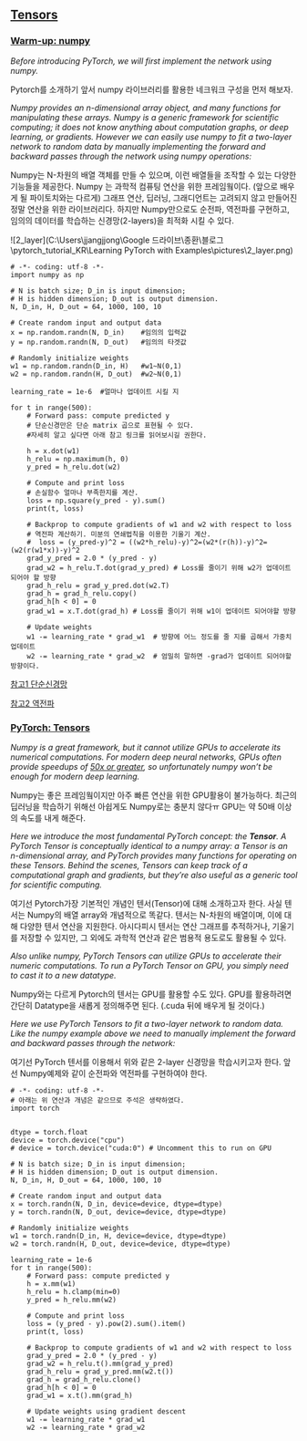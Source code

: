 ## [Tensors](https://pytorch.org/tutorials/beginner/pytorch_with_examples.html#id13)

### [Warm-up: numpy](https://pytorch.org/tutorials/beginner/pytorch_with_examples.html#id14)

*Before introducing PyTorch, we will first implement the network using numpy.*

Pytorch를 소개하기 앞서 numpy 라이브러리를 활용한 네크워크 구성을 먼저 해보자. 

*Numpy provides an n-dimensional array object, and many functions for manipulating these arrays. Numpy is a generic framework for scientific computing; it does not know anything about computation graphs, or deep learning, or gradients. However we can easily use numpy to fit a two-layer network to random data by manually implementing the forward and backward passes through the network using numpy operations:*

Numpy는 N-차원의 배열 객체를 만들 수 있으며, 이런 배열들을 조작할 수 있는 다양한 기능들을 제공한다.  Numpy 는 과학적 컴퓨팅 연산을 위한 프레임웤이다. (앞으로 배우게 될 파이토치와는 다르게) 그래프 연산, 딥러닝, 그래디언트는 고려되지 않고 만들어진 정말 연산을 위한 라이브러리다. 하지만 Numpy만으로도 순전파, 역전파를 구현하고, 임의의 데이터를 학습하는 신경망(2-layers)을 최적화 시킬 수 있다. 

![2_layer](C:\Users\jjangjjong\Google 드라이브\종환\블로그\pytorch_tutorial_KR\Learning PyTorch with Examples\pictures\2_layer.png)

```
# -*- coding: utf-8 -*-
import numpy as np

# N is batch size; D_in is input dimension;
# H is hidden dimension; D_out is output dimension.
N, D_in, H, D_out = 64, 1000, 100, 10

# Create random input and output data
x = np.random.randn(N, D_in)    #임의의 입력값
y = np.random.randn(N, D_out)   #임의의 타겟값

# Randomly initialize weights
w1 = np.random.randn(D_in, H)	#w1~N(0,1)
w2 = np.random.randn(H, D_out)	#w2~N(0,1)

learning_rate = 1e-6  #얼마나 업데이트 시킬 지  

for t in range(500):
    # Forward pass: compute predicted y
    # 단순신경만은 단순 matrix 곱으로 표현될 수 있다. 
    #자세히 알고 싶다면 아래 참고 링크를 읽어보시길 권한다. 
    
    h = x.dot(w1)
    h_relu = np.maximum(h, 0)
    y_pred = h_relu.dot(w2)

    # Compute and print loss
    # 손실함수 얼마나 부족한지를 계산.
    loss = np.square(y_pred - y).sum()
    print(t, loss)

    # Backprop to compute gradients of w1 and w2 with respect to loss
    # 역전파 계산하기. 미분의 연쇄법칙을 이용한 기울기 계산. 
    #  loss = (y_pred-y)^2 = ((w2*h_relu)-y)^2=(w2*(r(h))-y)^2=(w2(r(w1*x))-y)^2
    grad_y_pred = 2.0 * (y_pred - y)
    grad_w2 = h_relu.T.dot(grad_y_pred) # Loss를 줄이기 위해 w2가 업데이트 되어야 할 방향
    grad_h_relu = grad_y_pred.dot(w2.T)
    grad_h = grad_h_relu.copy()
    grad_h[h < 0] = 0
    grad_w1 = x.T.dot(grad_h) # Loss를 줄이기 위해 w1이 업데이트 되어야할 방향

    # Update weights
    w1 -= learning_rate * grad_w1  # 방향에 어느 정도를 줄 지를 곱해서 가중치 업데이트
    w2 -= learning_rate * grad_w2  # 엄밀히 말하면 -grad가 업데이트 되어야할 방향이다.
```

[참고1 단순신경망](http://blog.naver.com/PostView.nhn?blogId=samsjang&logNo=220948258166&parentCategoryNo=&categoryNo=&viewDate=&isShowPopularPosts=false&from=postView)

[참고2 역전파](http://jaejunyoo.blogspot.com/2017/01/backpropagation.html)

### [PyTorch: Tensors](https://pytorch.org/tutorials/beginner/pytorch_with_examples.html#id15)

*Numpy is a great framework, but it cannot utilize GPUs to accelerate its numerical computations. For modern deep neural networks, GPUs often provide speedups of [50x or greater](https://github.com/jcjohnson/cnn-benchmarks), so unfortunately numpy won’t be enough for modern deep learning.*

Numpy는 좋은 프레임웤이지만 아주 빠른 연산을 위한 GPU활용이 불가능하다. 최근의 딥러닝을 학습하기 위해선  아쉽게도 Numpy로는 충분치 않다ㅠ GPU는 약 50배 이상의 속도를 내게 해준다. 

*Here we introduce the most fundamental PyTorch concept: the **Tensor**. A PyTorch Tensor is conceptually identical to a numpy array: a Tensor is an n-dimensional array, and PyTorch provides many functions for operating on these Tensors. Behind the scenes, Tensors can keep track of a computational graph and gradients, but they’re also useful as a generic tool for scientific computing.*

여기선 Pytorch가장 기본적인 개념인 텐서(Tensor)에 대해 소개하고자 한다. 사실 텐서는 Numpy의 배열 array와 개념적으로 똑같다. 텐서는 N-차원의 배열이며, 이에 대해 다양한 텐서 연산을 지원한다. 아시다피시 텐서는 연산 그래프를 추적하거나, 기울기를 저장할 수 있지만, 그 외에도 과학적 연산과 같은 범용적 용도로도 활용될 수 있다. 

*Also unlike numpy, PyTorch Tensors can utilize GPUs to accelerate their numeric computations. To run a PyTorch Tensor on GPU, you simply need to cast it to a new datatype.*

Numpy와는 다르게 Pytorch의 텐서는 GPU를 활용할 수도 있다. GPU를 활용하려면 간단히 Datatype을 새롭게 정의해주면 된다. (.cuda 뒤에 배우게 될 것이다.)

*Here we use PyTorch Tensors to fit a two-layer network to random data. Like the numpy example above we need to manually implement the forward and backward passes through the network:*

여기선 PyTorch 텐서를 이용해서 위와 같은 2-layer 신경망을 학습시키고자 한다. 앞선 Numpy예제와 같이 순전파와 역전파를 구현하여야 한다. 

```
# -*- coding: utf-8 -*-
# 아래는 위 연산과 개념은 같으므로 주석은 생략하였다. 
import torch


dtype = torch.float
device = torch.device("cpu")
# device = torch.device("cuda:0") # Uncomment this to run on GPU

# N is batch size; D_in is input dimension;
# H is hidden dimension; D_out is output dimension.
N, D_in, H, D_out = 64, 1000, 100, 10

# Create random input and output data
x = torch.randn(N, D_in, device=device, dtype=dtype)
y = torch.randn(N, D_out, device=device, dtype=dtype)

# Randomly initialize weights
w1 = torch.randn(D_in, H, device=device, dtype=dtype)
w2 = torch.randn(H, D_out, device=device, dtype=dtype)

learning_rate = 1e-6
for t in range(500):
    # Forward pass: compute predicted y
    h = x.mm(w1)
    h_relu = h.clamp(min=0)
    y_pred = h_relu.mm(w2)

    # Compute and print loss
    loss = (y_pred - y).pow(2).sum().item()
    print(t, loss)

    # Backprop to compute gradients of w1 and w2 with respect to loss
    grad_y_pred = 2.0 * (y_pred - y)
    grad_w2 = h_relu.t().mm(grad_y_pred)
    grad_h_relu = grad_y_pred.mm(w2.t())
    grad_h = grad_h_relu.clone()
    grad_h[h < 0] = 0
    grad_w1 = x.t().mm(grad_h)

    # Update weights using gradient descent
    w1 -= learning_rate * grad_w1
    w2 -= learning_rate * grad_w2
```